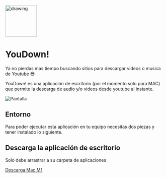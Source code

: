 <img src="https://firebasestorage.googleapis.com/v0/b/hsvchcl-you-down.appspot.com/o/favicon.png?alt=media&token=723df218-eb6b-4502-9701-782854178870" alt="drawing" width="100"/>

# YouDown!
Ya no pierdas mas tiempo buscando sitios para descargar videos o musica de Youtube 😎

YouDown! es una aplicación de escritorio (por el momento solo para MAC) que permite la descarga de audio y/o videos desde youtube al instante.


![Pantalla](https://firebasestorage.googleapis.com/v0/b/hsvchcl-you-down.appspot.com/o/interaction.gif?alt=media&token=72923907-48cf-458b-89b9-74eab86a4ecc)

## Entorno
Para poder ejecutar esta aplicación en tu equipo necesitas dos piezas y tener instalado lo siguiente. 


## Descarga la aplicación de escritorio
Solo debe arrastrar a su carpeta de aplicaciones

[Descarga Mac M1](https://firebasestorage.googleapis.com/v0/b/hsvchcl-you-down.appspot.com/o/YouDown-0.1.0-arm64.dmg?alt=media&token=7861de9a-5199-4ebb-ab0d-d75fca4ed5a9)


